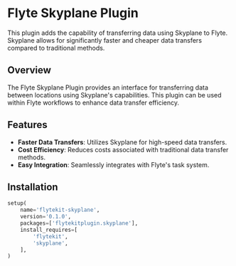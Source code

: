 # Flyte Skyplane Plugin

This plugin adds the capability of transferring data using Skyplane to Flyte. Skyplane allows for significantly faster and cheaper data transfers compared to traditional methods.

## Overview

The Flyte Skyplane Plugin provides an interface for transferring data between locations using Skyplane's capabilities. This plugin can be used within Flyte workflows to enhance data transfer efficiency.

## Features

- **Faster Data Transfers**: Utilizes Skyplane for high-speed data transfers.
- **Cost Efficiency**: Reduces costs associated with traditional data transfer methods.
- **Easy Integration**: Seamlessly integrates with Flyte's task system.

## Installation

```python
setup(
    name='flytekit-skyplane',
    version='0.1.0',
    packages=['flytekitplugin.skyplane'],
    install_requires=[
        'flytekit',
        'skyplane',  
    ],
)